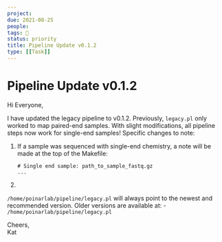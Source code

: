 ```yaml
---
project:
due: 2021-08-25
people:
tags: 🧨
status: priority
title: Pipeline Update v0.1.2
type: [[Task]]
---
```


# Pipeline Update v0.1.2

Hi Everyone,  
  
I have updated the legacy pipeline to v0.1.2. Previously, ```legacy.pl``` only worked to map paired-end samples. With slight modifications, all pipeline steps now work for single-end samples! Specific changes to note:


1. If a sample was sequenced with single-end chemistry, a note will be made at the top of the Makefile:
	```text
	# Single end sample: path_to_sample_fastq.gz
	...
	```
2. 



  
`/home/poinarlab/pipeline/legacy.pl` will always point to the newest and recommended version. Older versions are available at:
	- `/home/poinarlab/pipeline/legacy.pl`
  
Cheers,  
Kat